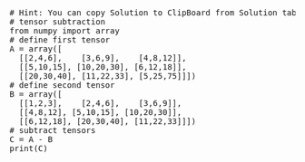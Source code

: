 <pre class="file" data-target="clipboard">
# Hint: You can copy Solution to ClipBoard from Solution tab in Step 4
# tensor subtraction
from numpy import array
# define first tensor
A = array([
  [[2,4,6],    [3,6,9],    [4,8,12]],
  [[5,10,15], [10,20,30], [6,12,18]],
  [[20,30,40], [11,22,33], [5,25,75]]])
# define second tensor
B = array([
  [[1,2,3],    [2,4,6],    [3,6,9]],
  [[4,8,12], [5,10,15], [10,20,30]],
  [[6,12,18], [20,30,40], [11,22,33]]])
# subtract tensors
C = A - B
print(C)

</pre>

